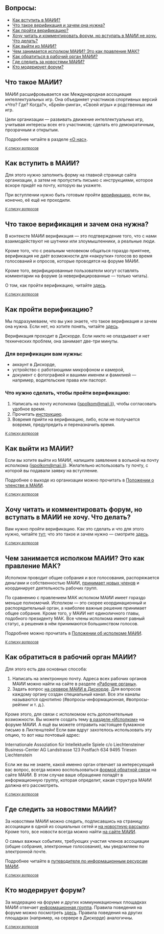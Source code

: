 ## Вопросы: <a name=”atop”></a>
- [Как вступить в МАИИ?](#join-how)
- [Что такое верификация и зачем она нужна?](#verification-wtf)
- [Как пройти верификацию?](#verification-how)
- [Хочу читать и комментировать форум, но вступать в МАИИ не хочу. Что делать?](#read-forum-how)
- [Как выйти из МАИИ?](#exit-how)
- [Чем занимается исполком МАИИ? Это как правление МАК?](#ispolkim-wtf)
- [Как обратиться в рабочий орган МАИИ?](#email-organs)
- [Где следить за новостями МАИИ?](#tracking-news)
- [Кто модерирует форум?](#who-moderate)

## Что такое МАИИ?

МАИИ расшифровывается как Международная ассоциация интеллектуальных игр. Она объединяет участников спортивных версий «Что? Где? Когда?», «Брейн-ринга», «Своей игры» и родственных им игр. 

Цели организации — развивать движение интеллектуальных игр, учитывая интересы всех его участников; сделать его демократичным, прозрачным и открытым. 

Подробнее читайте в разделе [«О нас»](https://www.maii.li/p/about).

*<small>[К списку вопросов](#atop)</small>*

## Как вступить в МАИИ? <a name=”join-how”></a>

Для этого нужно заполнить форму на главной странице сайта организации, а затем не пропустить письмо с инструкциями, которое вскоре придёт на почту, которую вы укажете.

При вступлении нужно быть готовым пройти [верификацию](#verification-wtf), если вы, конечно, её ещё не проходили.

*<small>[К списку вопросов](#atop)</small>*

## Что такое верификация и зачем она нужна? <a name=”verification-wtf”></a>

В контексте МАИИ верификация — это подтверждение того, что с нами взаимодействуют не шутники или злоумышленники, а реальные люди. 

Кроме того, что с реальным человеком общаться гораздо приятнее, верификация не даёт возможности для «накрутки» голосов во время голосований и опросов, которые проводятся на форуме МАИИ.

Кроме того, верифицированные пользователи могут оставлять комментарии на форуме (а неверифицированные — только читать).

О том, как пройти верификацию, читайте [здесь](#verification-how).

*<small>[К списку вопросов](#atop)</small>*

## Как пройти верификацию? <a name=”verification-how”></a>

Мы подразумеваем, что вы уже знаете, что такое верификация и зачем она нужна. Если нет, но хотите понять, читайте [здесь](#verification-wtf).

Верификация проходит в Дискорде. Если никто не опаздывает и нет технических проблем, она занимает две-три минуты. 

### Для верификации вам нужны:
- аккаунт в Дискорде, 
- устройство с работающими микрофоном и камерой,
- документ с фотографией и вашими именем и фамилией — например, водительские права или паспорт.

### Что нужно сделать, чтобы пройти верификацию:

1. Написать на почту исполкома (<ispolkom@maii.li>), чтобы согласовать удобное время.
2. Прочитать [инструкцию](https://docs.google.com/document/d/e/2PACX-1vQyLoGxHc7NguxGasRKHBpJqWL5DoMiAzZ75wWnHBFMLnMJiercvlJ_sWfzMF6IJH7oMh64ruUgHvDm/pub).
3. Вовремя прийти на верификацию, либо, если не получается вовремя, предупредить и переназначить время.

*<small>[К списку вопросов](#atop)</small>*

## Как выйти из МАИИ? <a name=”exit-how”></a>

Если вы хотите выйти из МАИИ, напишите заявление в вольной на почту исполкома (<ispolkom@maii.li>). Желательно использовать ту почту, с которой вы подавали заявку на вступление.

Подробнее о выходе из организации можно прочитать в [Положении о членстве в МАИИ](https://www.maii.li/docs/2021-05-29-polozhenie-o-chlenstve-mezhdunarodnoj-associacii-intellektualnyh-igr/).

*<small>[К списку вопросов](#atop)</small>*

## Хочу читать и комментировать форум, но вступать в МАИИ не хочу. Что делать? <a name=”read-forum-how”></a>

Вам нужно пройти верификацию. Как это сделать и что для этого нужно, читайте [тут](#verification-how); что это такое и зачем нужно — смотрите [здесь](#verification-wtf).

*<small>[К списку вопросов](#atop)</small>*

## Чем занимается исполком МАИИ? Это как правление МАК? <a name=”ispolkom-wtf”></a>

Исполком проводит общие собрания и все голосования, распоряжается деньгами и собственностью МАИИ, [принимает новых членов](https://www.maii.li/#join) и координирует деятельность рабочих групп.

По сравнению с правлением МАК исполком МАИИ имеет гораздо меньше полномочий. Исполком — это скорее координационный и распорядительный орган, а наиболее важные решение принимает общее собрание. Кроме того, у МАИИ нет единоличного главы, подобного президенту МАК. Все члены исполкома имеют равный статус, а решения в нём принимаются большинством голосов. 

Подробнее можно прочитать в [Положении об исполкоме МАИИ](https://www.maii.li/docs/2021-05-29-polozhenie-ob-ispolnitelnom-komitete-mezhdunarodnoj-associacii-intellektualnyh-igr/).

*<small>[К списку вопросов](#atop)</small>*

## Как обратиться в рабочий орган МАИИ? <a name=”email-organs”></a>

Для этого есть два основных способа:

1. Написать на электронную почту. Адреса всех рабочих органов МАИИ можно найти на сайте в разделе [«Рабочие органы»](https://www.chgk.info/p/who).
2. Задать вопрос [на сервере МАИИ  в Дискорде](https://discord.com/invite/6Yjd83yV98). Для вопросов каждому органу создан специальный канал. Все эти каналы называются однотипно (#вопросы-информационная, #вопросы-рейтинг и т. д.).

Кроме этого, для связи с исполкомом есть дополнительные возможности. Вы можете создать тему [в разделе «Исполком»](https://forum.znatoki.site/c/ispolkom/15) на форуме МАИИ. А ещё вы можете отправить настоящее бумажное письмо в Лихтенштейн! Если вам вдруг захотелось использовать эту опцию, то вот наш почтовый адрес:

Internationale Assoziation für Intellektuelle Spiele
c/o Liechtensteiner Business-Center AG
Landstrasse 123
Postfach 634
9495 Triesen
Liechtenstein

Если же вы не знаете, какой именно орган отвечает за интересующий вас вопрос, всегда можно воспользоваться [формой обратной связи](https://www.maii.li/contact) на сайте МАИИ. В этом случае ваше обращение попадёт в информационную группу, которая определит, какая структура МАИИ должна его рассмотреть.

*<small>[К списку вопросов](#atop)</small>*

## Где следить за новостями МАИИ? <a name=”tracking-news”></a>

За новостями МАИИ можно следить, подписавшись на страницу ассоциации в одной из социальных сетей и [на новостную рассылку](https://infomaii.substack.com/). Кроме того, все новости всегда можно найти [на сайте МАИИ](https://www.maii.li/news). 

О самых важных событиях, требующих участия членов ассоциации (общие собрания, электронные голосования), мы уведомляем по электронной почте.

Подробнее читайте в [путеводителе по информационным ресурсам МАИИ](https://www.maii.li/docs/2022-02-03-putevoditel-po-informacionnym-resursam-maii/).

*<small>[К списку вопросов](#atop)</small>*

## Кто модерирует форум? <a name=”who-moderate”></a>

За модерацию на форуме и других коммуникационных площадках МАИИ отвечает [информационная группа](https://www.maii.li/p/who). Правила поведения на форуме можно посмотреть [здесь](https://forum.znatoki.site/faq). Правила поведения на других площадках (например, на сервере в Дискорде) аналогичны.

*<small>[К списку вопросов](#atop)</small>*